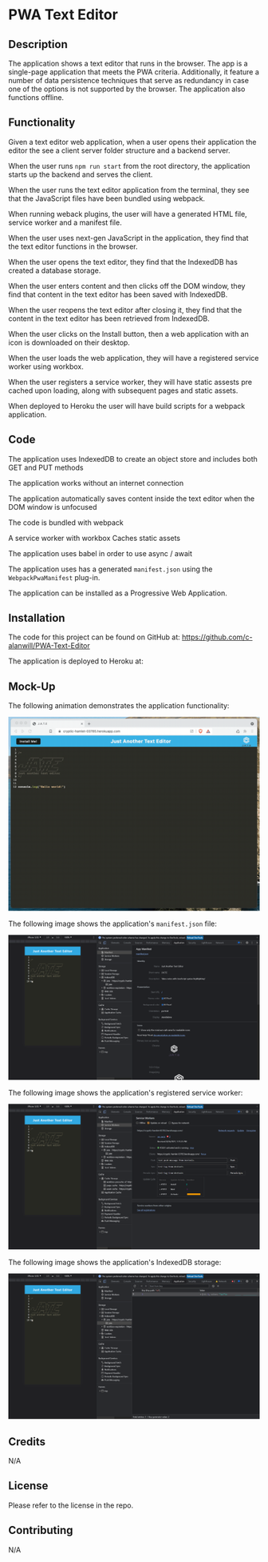 # PWA Text Editor

## Description

The application shows a text editor that runs in the browser. The app is a single-page application that meets the PWA criteria. Additionally, it feature a number of data persistence techniques that serve as redundancy in case one of the options is not supported by the browser. The application also functions offline.


## Functionality

Given a text editor web application, when a user opens their application the editor the see a client server folder structure and a backend server.

When the user runs `npm run start` from the root directory, the application starts up the backend and serves the client.

When the user runs the text editor application from the terminal, they see that the JavaScript files have been bundled using webpack.  

When running weback plugins, the user will have a generated HTML file, service worker and a manifest file.

When the user uses next-gen JavaScript in the application, they find that the text editor functions in the browser.

When the user opens the text editor, they find that the IndexedDB has created a database storage.

When the user enters content and then clicks off the DOM window, they find that content in the text editor has been saved with IndexedDB.

When the user reopens the text editor after closing it, they find that the content in the text editor has been retrieved from IndexedDB.

When the user clicks on the Install button, then a web application with an icon is downloaded on their desktop.

When the user loads the web application, they will have a registered service worker using workbox.

When the user registers a service worker, they will have static assests pre cached upon loading, along with subsequent pages and static assets.

When deployed to Heroku the user will have build scripts for a webpack application.

## Code

The application uses IndexedDB to create an object store and includes both GET and PUT methods

The application works without an internet connection

The application automatically saves content inside the text editor when the DOM window is unfocused

The code is bundled with webpack

A service worker with workbox Caches static assets

The application uses babel in order to use async / await

The application uses has a generated `manifest.json` using the `WebpackPwaManifest` plug-in.

The application can be installed as a Progressive Web Application.


## Installation

The code for this project can be found on GitHub at: https://github.com/c-alanwill/PWA-Text-Editor

The application is deployed to Heroku at: 


## Mock-Up

The following animation demonstrates the application functionality:

![Demonstration of the finished app being used in the browser and then installed.](./Assets/00-demo.gif)

The following image shows the application's `manifest.json` file:

![Demonstration of the finished app with a manifest file in the browser.](./Assets/01-manifest.png)

The following image shows the application's registered service worker:

![Demonstration of the finished app with a registered service worker in the browser.](./Assets/02-service-worker.png)

The following image shows the application's IndexedDB storage:

![Demonstration of the finished app with a IndexedDB storage named 'jate' in the browser.](./Assets/03-idb-storage.png)

## Credits

N/A

## License

Please refer to the license in the repo.

## Contributing

N/A